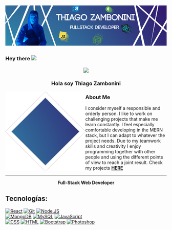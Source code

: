 # [![Thiago Zambonini Header](https://github.com/Remojs/Remojs/blob/master/BANNER-GH.png)](https://www.linkedin.com/in/thiago-zambonini)


### Hey there <img src="https://media.giphy.com/media/hvRJCLFzcasrR4ia7z/giphy.gif" width="25px">

<p align="center" width="600">
   <img align="center" width="400" src="https://i.pinimg.com/originals/b0/c8/19/b0c81961153a56eab83cf03d862345af.gif" />
   <h3 align="center">Hola soy Thiago Zambonini</h3>
</p>

<p>
  <img width="250" align='left' src="https://github.com/Remojs/Remojs/blob/master/aaa.png">
</p>
 
### About Me

I consider myself a responsible and orderly person. I like to work on challenging projects that make me learn constantly. I feel especially comfortable developing in the MERN stack, but I can adapt to whatever the project needs. Due to my teamwork skills and creativity I enjoy programming together with other people and using the different points of view to reach a joint result. Check my projects <strong> <a href='https://github.com/Remojs?tab=repositories'> HERE </a>  </strong>

 ---
 
<p align="center"> <strong>  Full-Stack Web Developer </strong> </p>

## Tecnologías:
[![React](https://img.shields.io/badge/iOS-999999?style=for-the-badge&logo=react&logoColor=white&labelColor=101010)]()
[![Git](https://img.shields.io/badge/Swift-FA7343?style=for-the-badge&logo=git&logoColor=white&labelColor=101010)]()
[![Node.JS](https://img.shields.io/badge/Node.JS-339933?style=for-the-badge&logo=node.js&logoColor=white&labelColor=101010)]()
</br>
[![MongoDB](https://img.shields.io/badge/MongoDB-47A248?style=for-the-badge&logo=mongodb&logoColor=white&labelColor=101010)]()
[![MySQL](https://img.shields.io/badge/MySQL-4479A1?style=for-the-badge&logo=mysql&logoColor=white&labelColor=101010)]()
[![JavaScript](https://img.shields.io/badge/JavaScript-F7DF1E?style=for-the-badge&logo=javascript&logoColor=white&labelColor=101010)]()
</br>
[![CSS](https://img.shields.io/badge/AWS-232F3E?style=for-the-badge&logo=css&logoColor=white&labelColor=101010)]()
[![HTML](https://img.shields.io/badge/Google_Cloud-4285F4?style=for-the-badge&logo=html&logoColor=white&labelColor=101010)]()
[![Bootstrap](https://img.shields.io/badge/Google_Cloud-4285F4?style=for-the-badge&logo=bootstrap&logoColor=white&labelColor=101010)]()
[![Photoshop](https://img.shields.io/badge/Firebase-FFCA28?style=for-the-badge&logo=photoshop&logoColor=white&labelColor=101010)]()
</br>



